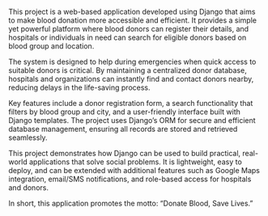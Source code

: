 This project is a web-based application developed using Django that aims to make blood donation more accessible and efficient. It provides a simple yet powerful platform where blood donors can register their details, and hospitals or individuals in need can search for eligible donors based on blood group and location.

The system is designed to help during emergencies when quick access to suitable donors is critical. By maintaining a centralized donor database, hospitals and organizations can instantly find and contact donors nearby, reducing delays in the life-saving process.

Key features include a donor registration form, a search functionality that filters by blood group and city, and a user-friendly interface built with Django templates. The project uses Django’s ORM for secure and efficient database management, ensuring all records are stored and retrieved seamlessly.

This project demonstrates how Django can be used to build practical, real-world applications that solve social problems. It is lightweight, easy to deploy, and can be extended with additional features such as Google Maps integration, email/SMS notifications, and role-based access for hospitals and donors.

In short, this application promotes the motto: “Donate Blood, Save Lives.”
